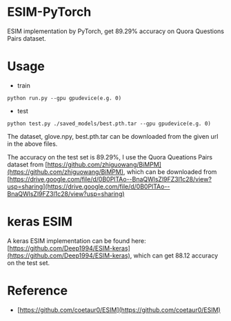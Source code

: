 # ESIM-PyTorch
ESIM implementation by PyTorch, get 89.29% accuracy on Quora Questions Pairs dataset.

# Usage

+ train

```
python run.py --gpu gpudevice(e.g. 0) 
```
+ test

```
python test.py ./saved_models/best.pth.tar --gpu gpudevice(e.g. 0)
```

The dataset, glove.npy, best.pth.tar can be downloaded from the given url in the above files.

The accuracy on the test set is 89.29%, I use the Quora Queations Pairs dataset from [https://github.com/zhiguowang/BiMPM](https://github.com/zhiguowang/BiMPM), which can be downloaded from [https://drive.google.com/file/d/0B0PlTAo--BnaQWlsZl9FZ3l1c28/view?usp=sharing](https://drive.google.com/file/d/0B0PlTAo--BnaQWlsZl9FZ3l1c28/view?usp=sharing)

# keras ESIM

A keras ESIM implementation can be found here: [https://github.com/Deep1994/ESIM-keras](https://github.com/Deep1994/ESIM-keras), which can get 88.12 accuracy on the test set.

# Reference

+ [https://github.com/coetaur0/ESIM](https://github.com/coetaur0/ESIM)
